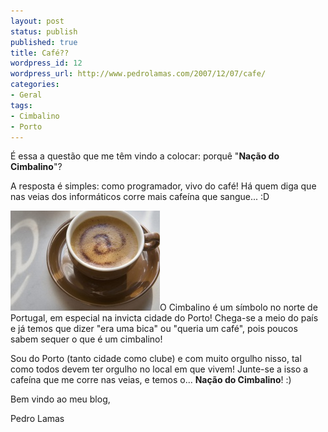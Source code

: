 ```yaml
---
layout: post
status: publish
published: true
title: Café??
wordpress_id: 12
wordpress_url: http://www.pedrolamas.com/2007/12/07/cafe/
categories:
- Geral
tags:
- Cimbalino
- Porto
---
```

É essa a questão que me têm vindo a colocar: porquê "**Nação do Cimbalino**"?

A resposta é simples: como programador, vivo do café! Há quem diga que nas veias dos informáticos corre mais cafeína que sangue... :D

![Internet Café](wp-content/uploads/2007/12/internet-cafe.jpg)O Cimbalino é um símbolo no norte de Portugal, em especial na invicta cidade do Porto! Chega-se a meio do país e já temos que dizer "era uma bica" ou "queria um café", pois poucos sabem sequer o que é um cimbalino!

Sou do Porto (tanto cidade como clube) e com muito orgulho nisso, tal como todos devem ter orgulho no local em que vivem! Junte-se a isso a cafeína que me corre nas veias, e temos o... **Nação do Cimbalino**! :)

Bem vindo ao meu blog,

Pedro Lamas
